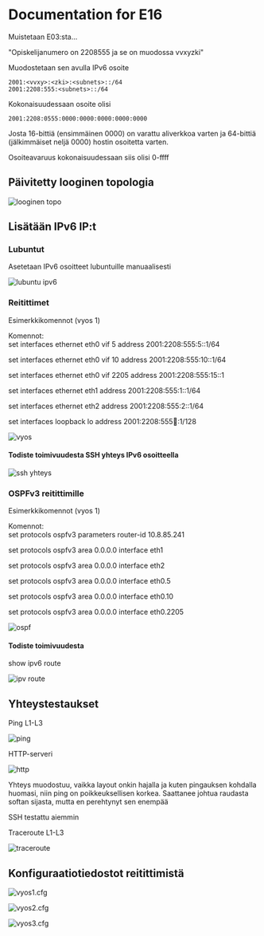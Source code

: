 # Documentation for E16

Muistetaan E03:sta...

"Opiskelijanumero on
2208555
ja se on muodossa
vvxyzki"

Muodostetaan sen avulla IPv6 osoite

```
2001:<vvxy>:<zki>:<subnets>::/64
2001:2208:555:<subnets>::/64
```
Kokonaisuudessaan osoite olisi
```
2001:2208:0555:0000:0000:0000:0000:0000
```
Josta 16-bittiä (ensimmäinen 0000) on varattu aliverkkoa varten ja 64-bittiä (jälkimmäiset neljä 0000) hostin osoitetta varten.

Osoiteavaruus kokonaisuudessaan siis olisi 0-ffff

## Päivitetty looginen topologia

![looginen topo](./E16/looginen%20topo.png)

## Lisätään IPv6 IP:t

### Lubuntut

Asetetaan IPv6 osoitteet lubuntuille manuaalisesti

![lubuntu ipv6](./E16/lubuntu.png)

### Reitittimet

Esimerkkikomennot (vyos 1)

Komennot:</br>
set interfaces ethernet eth0 vif 5 address 2001:2208:555:5::1/64</br>

set interfaces ethernet eth0 vif 10 address 2001:2208:555:10::1/64</br>

set interfaces ethernet eth0 vif 2205 address 2001:2208:555:15::1</br>

set interfaces ethernet eth1 address 2001:2208:555:1::1/64</br>

set interfaces ethernet eth2 address 2001:2208:555:2::1/64</br>

set interfaces loopback lo address 2001:2208:555:100::1/128

![vyos](./E16/vyos.png)

#### Todiste toimivuudesta SSH yhteys IPv6 osoitteella

![ssh yhteys](./E16/sshvyos.png)

### OSPFv3 reitittimille

Esimerkkikomennot (vyos 1)

Komennot:</br>
set protocols ospfv3 parameters router-id 10.8.85.241</br>

set protocols ospfv3 area 0.0.0.0 interface eth1</br>

set protocols ospfv3 area 0.0.0.0 interface eth2</br>

set protocols ospfv3 area 0.0.0.0 interface eth0.5</br>

set protocols ospfv3 area 0.0.0.0 interface eth0.10</br>

set protocols ospfv3 area 0.0.0.0 interface eth0.2205

![ospf](./E16/ospfvyos.png)

#### Todiste toimivuudesta

show ipv6 route

![ipv route](./E16/ipvroute.png)

## Yhteystestaukset

Ping L1-L3

![ping](./E16/ping.png)

HTTP-serveri

![http](./E16/http.png)

Yhteys muodostuu, vaikka layout onkin hajalla ja kuten pingauksen kohdalla huomasi, niin ping on poikkeuksellisen korkea. Saattanee johtua raudasta softan sijasta, mutta en perehtynyt sen enempää

SSH testattu aiemmin

Traceroute L1-L3

![traceroute](./E16/traceroute.png)

## Konfiguraatiotiedostot reitittimistä

![vyos1.cfg](./E16/vyos1.cfg)

![vyos2.cfg](./E16/vyos2.cfg)

![vyos3.cfg](./E16/vyos3.cfg)
